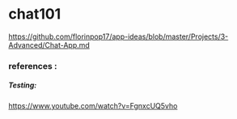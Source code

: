 # chat101

https://github.com/florinpop17/app-ideas/blob/master/Projects/3-Advanced/Chat-App.md

### references :

##### Testing:

https://www.youtube.com/watch?v=FgnxcUQ5vho
